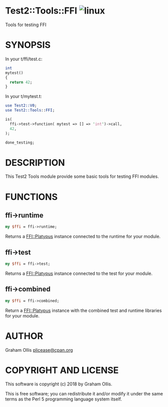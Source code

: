 # Test2::Tools::FFI ![linux](https://github.com/PerlFFI/Test2-Tools-FFI/workflows/linux/badge.svg)

Tools for testing FFI

# SYNOPSIS

In your t/ffi/test.c:

```perl
int
mytest()
{
  return 42;
}
```

In your t/mytest.t:

```perl
use Test2::V0;
use Test2::Tools::FFI;

is(
  ffi->test->function( mytest => [] => 'int')->call,
  42,
);

done_testing;
```

# DESCRIPTION

This Test2 Tools module provide some basic tools for testing FFI modules.

# FUNCTIONS

## ffi->runtime

```perl
my $ffi = ffi->runtime;
```

Returns a [FFI::Platypus](https://metacpan.org/pod/FFI::Platypus) instance connected to the runtime for your module.

## ffi->test

```perl
my $ffi = ffi->test;
```

Returns a [FFI::Platypus](https://metacpan.org/pod/FFI::Platypus) instance connected to the test for your module.

## ffi->combined

```perl
my $ffi = ffi->combined;
```

Return a [FFI::Platypus](https://metacpan.org/pod/FFI::Platypus) instance with the combined test and runtime libraries for your module.

# AUTHOR

Graham Ollis <plicease@cpan.org>

# COPYRIGHT AND LICENSE

This software is copyright (c) 2018 by Graham Ollis.

This is free software; you can redistribute it and/or modify it under
the same terms as the Perl 5 programming language system itself.
